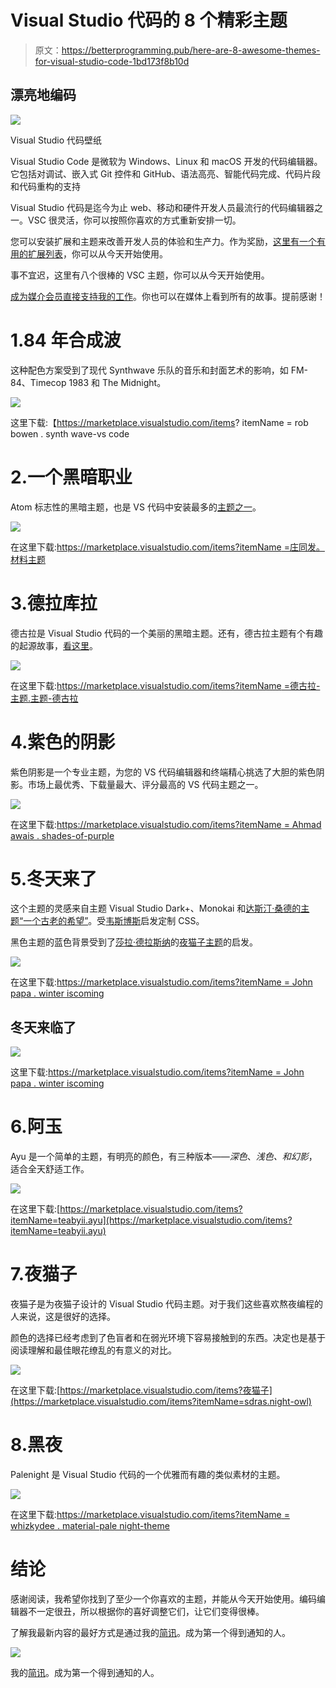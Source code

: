 # Visual Studio 代码的 8 个精彩主题

> 原文：<https://betterprogramming.pub/here-are-8-awesome-themes-for-visual-studio-code-1bd173f8b10d>

## 漂亮地编码

![](img/4307d62181bb9c9d4493f4a6aa8db7e1.png)

Visual Studio 代码壁纸

Visual Studio Code 是微软为 Windows、Linux 和 macOS 开发的代码编辑器。它包括对调试、嵌入式 Git 控件和 GitHub、语法高亮、智能代码完成、代码片段和代码重构的支持

Visual Studio 代码是迄今为止 web、移动和硬件开发人员最流行的代码编辑器之一。VSC 很灵活，你可以按照你喜欢的方式重新安排一切。

您可以安装扩展和主题来改善开发人员的体验和生产力。作为奖励，[这里有一个有用的扩展列表](https://medium.com/better-programming/immensely-upgrade-your-development-environment-with-these-visual-studio-code-extensions-9cd790478530)，你可以从今天开始使用。

事不宜迟，这里有八个很棒的 VSC 主题，你可以从今天开始使用。

[成为媒介会员直接支持我的工作](https://trevorlasn.medium.com/membership)。你也可以在媒体上看到所有的故事。提前感谢！

# 1.84 年合成波

这种配色方案受到了现代 Synthwave 乐队的音乐和封面艺术的影响，如 FM-84、Timecop 1983 和 The Midnight。

![](img/8a9d9ca7a898932f4b7ae29c4cc644de.png)

这里下载:【https://marketplace.visualstudio.com/items? itemName = rob bowen . synth wave-vs code

# 2.一个黑暗职业

Atom 标志性的黑暗主题，也是 VS 代码中安装最多的[主题之一](https://marketplace.visualstudio.com/search?target=VSCode&category=Themes&sortBy=Installs)。

![](img/73bfc58da0f6d102c73cb45bea8c80b9.png)

在这里下载:[https://marketplace.visualstudio.com/items?itemName =庄同发。材料主题](https://marketplace.visualstudio.com/items?itemName=zhuangtongfa.Material-theme)

# 3.德拉库拉

德古拉是 Visual Studio 代码的一个美丽的黑暗主题。还有，德古拉主题有个有趣的起源故事，[看这里](https://draculatheme.com/about)。

![](img/f3278ee14fc30c2af4d223bb56ea8837.png)

在这里下载:[https://marketplace.visualstudio.com/items?itemName =德古拉-主题.主题-德古拉](https://marketplace.visualstudio.com/items?itemName=dracula-theme.theme-dracula)

# 4.紫色的阴影

紫色阴影是一个专业主题，为您的 VS 代码编辑器和终端精心挑选了大胆的紫色阴影。市场上最优秀、下载量最大、评分最高的 VS 代码主题之一。

![](img/07f95c747264f302d577b43de2eb2930.png)

在这里下载:[https://marketplace.visualstudio.com/items?itemName = Ahmad awais . shades-of-purple](https://marketplace.visualstudio.com/items?itemName=ahmadawais.shades-of-purple)

# 5.冬天来了

这个主题的灵感来自主题 Visual Studio Dark+、Monokai 和[达斯汀·桑德的主题“一个古老的希望”](https://marketplace.visualstudio.com/items?itemName=dustinsanders.an-old-hope-theme-vscode)。受[韦斯博斯](https://twitter.com/wesbos)启发定制 CSS。

黑色主题的蓝色背景受到了[莎拉·德拉斯纳](https://twitter.com/sarah_edo)的[夜猫子主题](https://marketplace.visualstudio.com/items?itemName=sdras.night-owl)的启发。

![](img/21ab36e28213c07f99cdf5e3e8d25ee6.png)

在这里下载:[https://marketplace.visualstudio.com/items?itemName = John papa . winter iscoming](https://marketplace.visualstudio.com/items?itemName=johnpapa.winteriscoming)

## 冬天来临了

![](img/1277ea2083a800b67271d8d8c5be9118.png)

这里下载:[https://marketplace.visualstudio.com/items?itemName = John papa . winter iscoming](https://marketplace.visualstudio.com/items?itemName=johnpapa.winteriscoming)

# 6.阿玉

Ayu 是一个简单的主题，有明亮的颜色，有三种版本——*深色*、*浅色、*和*幻影*，适合全天舒适工作。

![](img/caf68a6845fa45063b366b91b8240257.png)

在这里下载:[https://marketplace.visualstudio.com/items?itemName=teabyii.ayu](https://marketplace.visualstudio.com/items?itemName=teabyii.ayu)

# 7.夜猫子

夜猫子是为夜猫子设计的 Visual Studio 代码主题。对于我们这些喜欢熬夜编程的人来说，这是很好的选择。

颜色的选择已经考虑到了色盲者和在弱光环境下容易接触到的东西。决定也是基于阅读理解和最佳眼花缭乱的有意义的对比。

![](img/ad8e46340191beedb97220912d2343f4.png)

在这里下载:[https://marketplace.visualstudio.com/items?夜猫子](https://marketplace.visualstudio.com/items?itemName=sdras.night-owl)

# 8.黑夜

Palenight 是 Visual Studio 代码的一个优雅而有趣的类似素材的主题。

![](img/53864b016fdd8d26afb56ea029db564f.png)

在这里下载:[https://marketplace.visualstudio.com/items?itemName = whizkydee . material-pale night-theme](https://marketplace.visualstudio.com/items?itemName=whizkydee.material-palenight-theme)

# 结论

感谢阅读，我希望你找到了至少一个你喜欢的主题，并能从今天开始使用。编码编辑器不一定很丑，所以根据你的喜好调整它们，让它们变得很棒。

了解我最新内容的最好方式是通过我的[简讯](https://wholesomedev.substack.com/welcome)。成为第一个得到通知的人。

![](img/bf98059c6ba9f84a5c16721789483ce8.png)

我的[简讯](https://wholesomedev.substack.com/welcome)。成为第一个得到通知的人。